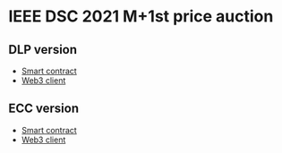# IEEE DSC 2021 M+1st price auction

## DLP version

* [Smart contract](https://github.com/tonypottera24/IEEE_DSC_2021_auction_dlp_sol)
* [Web3 client](https://github.com/tonypottera24/IEEE_DSC_2021_auction_dlp_py)

## ECC version

* [Smart contract](https://github.com/tonypottera24/IEEE_DSC_2021_auction_ec_sol)
* [Web3 client](https://github.com/tonypottera24/IEEE_DSC_2021_auction_ec_py)